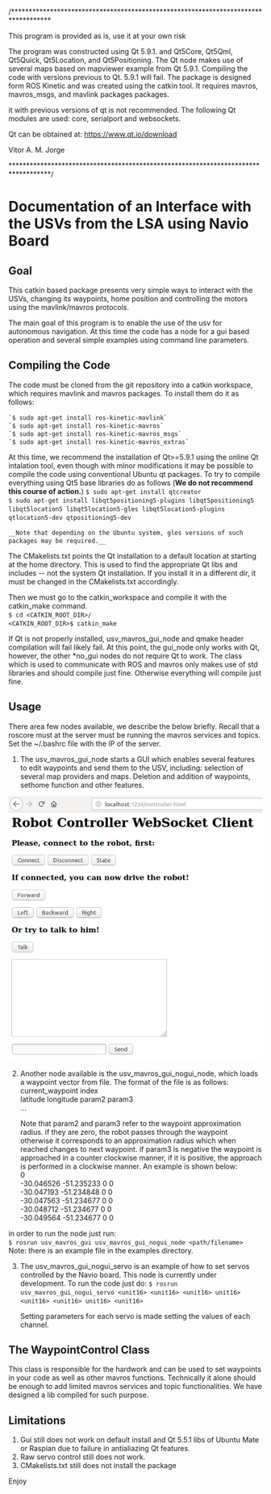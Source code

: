 /***********************************************************************************

This program is provided as is, use it at your own risk

The program was constructed using Qt 5.9.1. and Qt5Core, Qt5Qml, Qt5Quick, Qt5Location, 
and Qt5Positioning. The Qt node makes use of several maps based on mapviewer example from
Qt 5.9.1. Compiling the code with versions previous to Qt. 5.9.1 will fail. The package 
is designed form ROS Kinetic and was created using the catkin tool. It requires mavros, 
mavros_msgs, and mavlink packages packages.  

it with previous versions of qt is not recommended. The following Qt
modules are used: core, serialport and websockets.  

Qt can be obtained at: <https://www.qt.io/download>

Vitor A. M. Jorge

***********************************************************************************/

# Documentation of an Interface with the USVs from the LSA using Navio Board

## Goal

This catkin based package presents very simple ways to interact with the USVs, changing its waypoints, home position and controlling the motors using the mavlink/mavros protocols.  

The main goal of this program is to enable the use of the usv for autonomous navigation. At this time the code has a node for a gui based operation and several simple examples using command line parameters.  

## Compiling the Code  

The code must be cloned from the git repository into a catkin workspace, which requires mavlink and mavros packages. To install them do it as follows:  

    `$ sudo apt-get install ros-kinetic-mavlink`  
    `$ sudo apt-get install ros-kinetic-mavros`  
    `$ sudo apt-get install ros-kinetic-mavros_msgs`  
    `$ sudo apt-get install ros-kinetic-mavros_extras`  

At this time, we recommend the installation of Qt>=5.9.1 using the online Qt intalation tool, even though with minor modifications it may be possible to compile the code using conventional Ubuntu qt packages. To try to compile everything using Qt5 base libraries do as follows (__We do not recommend this course of action.__)
    `$ sudo apt-get install qtcreator`  
    `$ sudo apt-get install libqt5positioning5-plugins libqt5positioning5 libqt5location5 libqt5location5-gles libqt5location5-plugins qtlocation5-dev qtpositioning5-dev`  
    
    __Note that depending on the Ubuntu system, gles versions of such packages may be required.__  

The CMakelists.txt points the Qt installation to a default location at starting at the home directory. This is used to find the appropriate Qt libs and includes -- not the system Qt installation. If you install it in a different dir, it must be changed in the CMakelists.txt accordingly.  
    
Then we must go to the catkin_workspace and compile it with the catkin_make command.  
    `$ cd <CATKIN_ROOT_DIR>/`  
    `<CATKIN_ROOT_DIR>$ catkin_make`  
    
If Qt is not properly installed, usv_mavros_gui_node and qmake header compilation will fail likely fail. At this point, the gui_node only works with Qt, however, the other *no_gui nodes do not require Qt to work. The class which is used to communicate with ROS and mavros only makes use of std libraries and should compile just fine. Otherwise everything will compile just fine.  

## Usage

There area few nodes available, we describe the below briefly. Recall that a roscore must at the server must be running the mavros services and topics. Set the ~/.bashrc file with the IP of the server.

1. The usv_mavros_gui_node starts a GUI which enables several features to edit waypoints and send them to the USV, including: selection of several map providers and maps. Deletion and addition of waypoints, sethome function and other features.   

![alt text](https://raw.githubusercontent.com/vitoramj/SimpleRobotWebRemote/master/ScreenShot.png)  

2. Another node available is the usv_mavros_gui_nogui_node, which loads a waypoint vector from file. The format of the file is as follows:  
current_waypoint index  
latitude longitude param2 param3  
...  

	Note that param2 and param3 refer to the waypoint approximation radius. if they are zero, the robot passes through the waypoint otherwise it corresponds to an approximation radius which when reached changes to next waypoint. if param3 is negative the waypoint is approached in a counter clockwise manner, if it is positive, the approach is performed in a clockwise manner. An example is shown below:  
0  
-30.046526 -51.235233 0 0  
-30.047193 -51.234848 0 0  
-30.047563 -51.234677 0 0  
-30.048712 -51.234677 0 0  
-30.049564 -51.234677 0 0  

in order to run the node just run:  
    `$ rosrun usv_mavros_gui usv_mavros_gui_nogui_node <path/filename>`  
    Note: there is an example file in the examples directory.  

3. The usv_mavros_gui_nogui_servo is an example of how to set servos controlled by the Navio board. This node is currently under development. To run the code just do:
    `$ rosrun usv_mavros_gui_nogui_servo <unit16> <unit16> <unit16> unit16> <unit16> <unit16> unit16> <unit16>`  

	Setting parameters for each servo is made setting the values of each channel.  

## The WaypointControl Class

This class is responsible for the hardwork and can be used to set waypoints in your code as well as other mavros functions. Technically it alone should be enough to add limited mavros services and topic functionalities. We have designed a lib compiled for such purpose.  

## Limitations  

1. Gui still does not work on default install and Qt 5.5.1 libs of Ubuntu Mate or Raspian due to failure in antialiazing Qt features.  
2. Raw servo control still does not work.  
3. CMakelists.txt still does not install the package  

Enjoy  
